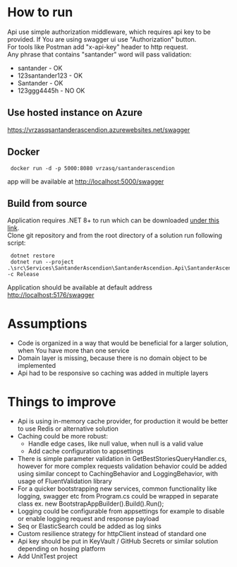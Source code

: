 # How to run

Api use simple authorization middleware, which requires api key to be provided. If You are using swagger ui use "Authorization" button.  
For tools like Postman add "x-api-key" header to http request.  
Any phrase that contains "santander" word will pass validation:

- santander - OK
- 123santander123 - OK
- Santander - OK
- 123ggg4445h - NO OK

## Use hosted instance on Azure
<https://vrzasqsantanderascendion.azurewebsites.net/swagger>

## Docker

   ``` 
    docker run -d -p 5000:8080 vrzasq/santanderascendion
   ```

app will be available at <http://localhost:5000/swagger>

## Build from source

Application requires .NET 8+ to run which can be downloaded [under this link](https://dotnet.microsoft.com/en-us/download/dotnet/8.0).  
Clone git repository and from the root directory of a solution run following script:

   ```
    dotnet restore
    dotnet run --project .\src\Services\SantanderAscendion\SantanderAscendion.Api\SantanderAscendion.Api.csproj -c Release
   ```

   Application should be available at default address <http://localhost:5176/swagger>

# Assumptions

- Code is organized in a way that would be beneficial for a larger solution, when You have more than one service
- Domain layer is missing, because there is no domain object to be implemented
- Api had to be responsive so caching was added in multiple layers

# Things to improve

- Api is using in-memory cache provider, for production it would be better to use Redis or alternative solution
- Caching could be more robust:
  - Handle edge cases, like null value, when null is a valid value
  - Add cache configuration to appsettings
- There is simple parameter validation in GetBestStoriesQueryHandler.cs, however for more complex requests validation behavior could be added using similar concept to CachingBehavior and LoggingBehavior, with usage of FluentValidation library
- For a quicker bootstrapping new services, common functionality like logging, swagger etc from Program.cs could be wrapped in separate class ex. new BootstrapAppBuilder().Build().Run();
- Logging could be configurable from appsettings for example to disable or enable logging request and response payload
- Seq or ElasticSearch could be added as log sinks
- Custom resilience strategy for httpClient instead of standard one
- Api key should be put in KeyVault / GitHub Secrets or similar solution depending on hosing platform
- Add UnitTest project